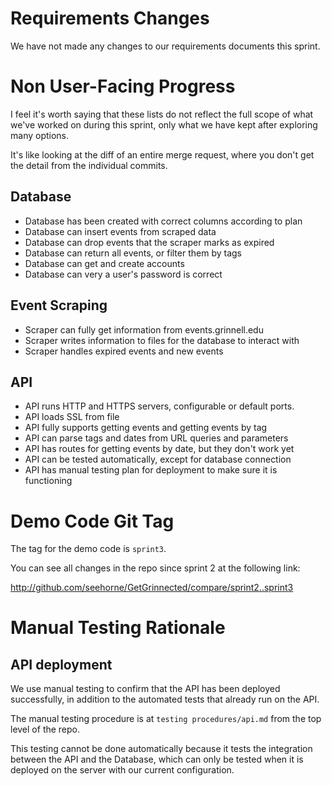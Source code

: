 # Requirements Changes

We have not made any changes to our requirements documents this sprint.

# Non User-Facing Progress

I feel it's worth saying that these lists do not reflect the full scope of what we've worked on during this sprint, only what we have kept after exploring many options.

It's like looking at the diff of an entire merge request, where you don't get the detail from the individual commits.

## Database

- Database has been created with correct columns according to plan
- Database can insert events from scraped data
- Database can drop events that the scraper marks as expired
- Database can return all events, or filter them by tags
- Database can get and create accounts
- Database can very a user's password is correct

## Event Scraping

- Scraper can fully get information from events.grinnell.edu
- Scraper writes information to files for the database to interact with
- Scraper handles expired events and new events

## API

- API runs HTTP and HTTPS servers, configurable or default ports.
- API loads SSL from file
- API fully supports getting events and getting events by tag
- API can parse tags and dates from URL queries and parameters
- API has routes for getting events by date, but they don't work yet
- API can be tested automatically, except for database connection
- API has manual testing plan for deployment to make sure it is functioning

# Demo Code Git Tag

The tag for the demo code is `sprint3`.

You can see all changes in the repo since sprint 2 at the following link:

<http://github.com/seehorne/GetGrinnected/compare/sprint2..sprint3>

# Manual Testing Rationale

## API deployment

We use manual testing to confirm that the API has been deployed successfully, in addition to the automated tests that already run on the API.

The manual testing procedure is at `testing procedures/api.md` from the top level of the repo.

This testing cannot be done automatically because it tests the integration between the API and the Database, which can only be tested when it is deployed on the server with our current configuration.
